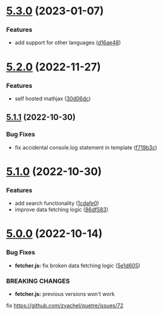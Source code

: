 # [5.3.0](https://github.com/zyachel/quetre/compare/v5.2.0...v5.3.0) (2023-01-07)


### Features

* add support for other languages ([d16ae48](https://github.com/zyachel/quetre/commit/d16ae48dcb762af6d0888b6fc556a04a4c954549))



# [5.2.0](https://github.com/zyachel/quetre/compare/v5.1.1...v5.2.0) (2022-11-27)


### Features

* self hosted mathjax ([30d06dc](https://github.com/zyachel/quetre/commit/30d06dc0ffa1b0b362952a16ebdccc9ec2b804b9))



## [5.1.1](https://github.com/zyachel/quetre/compare/v5.1.0...v5.1.1) (2022-10-30)


### Bug Fixes

* fix accidental console.log statement in template ([f719b3c](https://github.com/zyachel/quetre/commit/f719b3c4c91c504db35d1077bd05aa149b0f42db))



# [5.1.0](https://github.com/zyachel/quetre/compare/v5.0.0...v5.1.0) (2022-10-30)


### Features

* add search functionality ([1cdafe0](https://github.com/zyachel/quetre/commit/1cdafe0380df6e00285777f757c0b2c76b78b371))
* improve data fetching logic ([86df583](https://github.com/zyachel/quetre/commit/86df58367a147939ebd4057071d5450556737eac))



# [5.0.0](https://github.com/zyachel/quetre/compare/v4.0.0...v5.0.0) (2022-10-14)


### Bug Fixes

* **fetcher.js:** fix broken data fetching logic ([5e1d605](https://github.com/zyachel/quetre/commit/5e1d60525ed04d22cbc71c101fbbb96f4e200b73))


### BREAKING CHANGES

* **fetcher.js:** previous versions won't work

fix https://github.com/zyachel/quetre/issues/72



